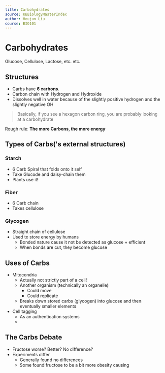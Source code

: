 ```yaml
---
title: Carbohydrates
source: KBBiologyMasterIndex
author: Houjun Liu
course: BIO101
---
```


# Carbohydrates
Glucose, Cellulose, Lactose, etc. etc.

## Structures
* Carbs have **6 carbons.**
* Carbon chain with Hydrogen and Hydroxide
* Dissolves well in water because of the slightly positive hydrogen and the slightly negative OH

> Basically, if you see a hexagon carbon ring, you are probably looking at a carbohydrate

Rough rule: **The more Carbons, the more energy**

## Types of Carbs('s external structures)
### Starch
* 6 Carb Spiral that folds onto it self
* Take Glucode and daisy-chain them 
* Plants use it!

### Fiber
* 6 Carb chain
* Takes cellulose

### Glycogen
* Straight chain of cellulose
* Used to store energy by humans
    * Bonded nature cause it not be detected as glucose + efficient
    * When bonds are cut, they become glucose

## Uses of Carbs
* Mitocondria
    * Actually not strictly part of a cell!
    * Another organism (technically an organelle)
        * Could move
        * Could replicate
    * Breaks down stored carbs (glycogen) into glucose and then eventually smaller elements
* Cell tagging
    * As an authentication systems
    * 
    
## The Carbs Debate
* Fructose worse? Better? No difference?
* Experiments differ
    * Generally found no differences
    * Some found fructose to be a bit more obesity causing